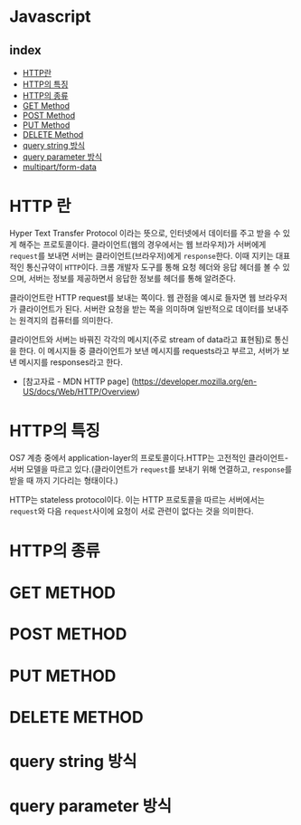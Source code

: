 # Javascript

## index

-   [HTTP란](#HTTP-란)
-   [HTTP의 특징](#HTTP의-특징)
-   [HTTP의 종류](#HTTP의-종류)
-   [GET Method](#GET-METHOD)
-   [POST Method](#POST-METHOD)
-   [PUT Method](#PUT-METHOD)
-   [DELETE Method](#DELETE-METHOD)
-   [query string 방식](#QUERY-STRING-방식)
-   [query parameter 방식](#QUERY-PARAMETER-방식)
-   [multipart/form-data](#)

# HTTP 란

Hyper Text Transfer Protocol 이라는 뜻으로, 인터넷에서 데이터를 주고 받을 수 있게 해주는 프로토콜이다. 클라이언트(웹의 경우에서는 웹 브라우저)가 서버에게 `request`를 보내면 서버는 클라이언트(브라우저)에게 `response`한다. 이때 지키는 대표적인 통신규약이 `HTTP`이다. 크롬 개발자 도구를 통해 요청 헤더와 응답 헤더를 볼 수 있으며, 서버는 정보를 제공하면서 응답한 정보를 헤더를 통해 알려준다.

클라이언트란 HTTP request를 보내는 쪽이다. 웹 관점을 예시로 들자면 웹 브라우저가 클라이언트가 된다. 서버란 요청을 받는 쪽을 의미하며 일반적으로 데이터를 보내주는 원격지의 컴퓨터를 의미한다.

클라이언트와 서버는 바꿔진 각각의 메시지(주로 stream of data라고 표현됨)로 통신을 한다. 이 메시지들 중 클라이언트가 보낸 메시지를 requests라고 부르고, 서버가 보낸 메시지를 responses라고 한다.

-	[참고자료 - MDN HTTP page] (https://developer.mozilla.org/en-US/docs/Web/HTTP/Overview)

# HTTP의 특징
OS7 계층 중에서 application-layer의 프로토콜이다.HTTP는 고전적인 클라이언트-서버 모델을 따르고 있다.(클라이언트가 `request`를 보내기 위해 연결하고, `response`를 받을 때 까지 기다리는 형태이다.)

HTTP는 stateless protocol이다. 이는 HTTP 프로토콜을 따르는 서버에서는 `request`와 다음 `request`사이에 요청이 서로 관련이 없다는 것을 의미한다.

# HTTP의 종류

# GET METHOD

# POST METHOD

# PUT METHOD

# DELETE METHOD

# query string 방식

# query parameter 방식


